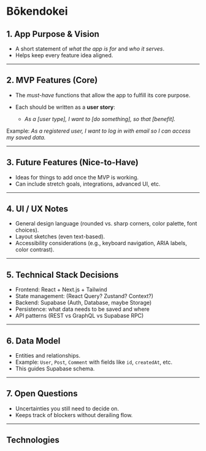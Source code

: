 # Bōkendokei

## 1. **App Purpose & Vision**

- A short statement of _what the app is for_ and _who it serves_.
- Helps keep every feature idea aligned.

---

## 2. **MVP Features (Core)**

- The _must-have_ functions that allow the app to fulfill its core purpose.
- Each should be written as a **user story**:

  - _As a \[user type], I want to \[do something], so that \[benefit]._

Example:
_As a registered user, I want to log in with email so I can access my saved data._

---

## 3. **Future Features (Nice-to-Have)**

- Ideas for things to add once the MVP is working.
- Can include stretch goals, integrations, advanced UI, etc.

---

## 4. **UI / UX Notes**

- General design language (rounded vs. sharp corners, color palette, font choices).
- Layout sketches (even text-based).
- Accessibility considerations (e.g., keyboard navigation, ARIA labels, color contrast).

---

## 5. **Technical Stack Decisions**

- Frontend: React + Next.js + Tailwind
- State management: (React Query? Zustand? Context?)
- Backend: Supabase (Auth, Database, maybe Storage)
- Persistence: what data needs to be saved and where
- API patterns (REST vs GraphQL vs Supabase RPC)

---

## 6. **Data Model**

- Entities and relationships.
- Example: `User`, `Post`, `Comment` with fields like `id`, `createdAt`, etc.
- This guides Supabase schema.

---

## 7. **Open Questions**

- Uncertainties you still need to decide on.
- Keeps track of blockers without derailing flow.

---

## Technologies
